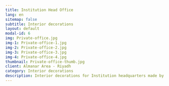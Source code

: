 ```yaml
---
title: Institution Head Office
lang: en
sitemap: false
subtitle: Interior decorations
layout: default
modal-id: 6
img: Private-office.jpg
img-1: Private-office-1.jpg
img-2: Private-office-2.jpg
img-3: Private-office-3.jpg
img-4: Private-office-4.jpg
thumbnail: Private-office-thumb.jpg
client: Almanar Area - Riyadh
category: Interior decorations
description: Interior decorations for Institution headquarters made by our team in Almanar area - Riyadh.
---
```

